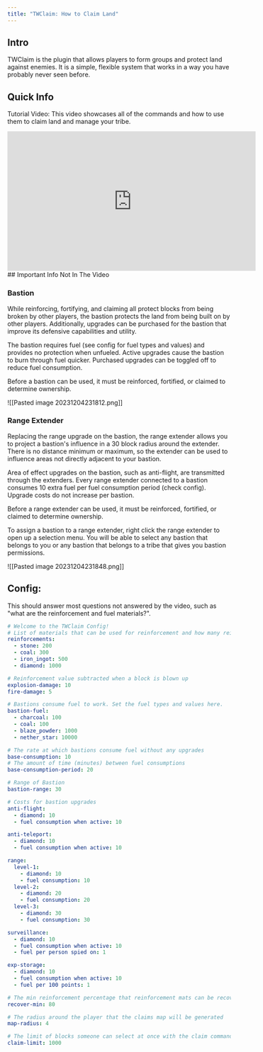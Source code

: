 ```yaml
---
title: "TWClaim: How to Claim Land"
---
```

## Intro

TWClaim is the plugin that allows players to form groups and protect land against enemies. It is a simple, flexible system that works in a way you have probably never seen before.

## Quick Info

Tutorial Video: This video showcases all of the commands and how to use them to claim land and manage your tribe.

<iframe width="560" height="315" src="https://www.youtube.com/embed/elI8LY0Fu6Y?si=wH7tNhI3Fihct0IK" title="YouTube video player" frameborder="0" allow="accelerometer; autoplay; clipboard-write; encrypted-media; gyroscope; picture-in-picture; web-share" allowfullscreen></iframe>
## Important Info Not In The Video

### Bastion
While reinforcing, fortifying, and claiming all protect blocks from being broken by other players, the bastion protects the land from being built on by other players. Additionally, upgrades can be purchased for the bastion that improve its defensive capabilities and utility. 

The bastion requires fuel (see config for fuel types and values) and provides no protection when unfueled. Active upgrades cause the bastion to burn through fuel quicker. Purchased upgrades can be toggled off to reduce fuel consumption.

Before a bastion can be used, it must be reinforced, fortified, or claimed to determine ownership.

![[Pasted image 20231204231812.png]]

### Range Extender
Replacing the range upgrade on the bastion, the range extender allows you to project a bastion's influence in a 30 block radius around the extender. There is no distance minimum or maximum, so the extender can be used to influence areas not directly adjacent to your bastion. 

Area of effect upgrades on the bastion, such as anti-flight, are transmitted through the extenders. Every range extender connected to a bastion consumes 10 extra fuel per fuel consumption period (check config). Upgrade costs do not increase per bastion.

Before a range extender can be used, it must be reinforced, fortified, or claimed to determine ownership.

To assign a bastion to a range extender, right click the range extender to open up a selection menu. You will be able to select any bastion that belongs to you or any bastion that belongs to a tribe that gives you bastion permissions.

![[Pasted image 20231204231848.png]]

## Config: 
This should answer most questions not answered by the video, such as "what are the reinforcement and fuel materials?".
```yaml
# Welcome to the TWClaim Config!
# List of materials that can be used for reinforcement and how many reinforcement points they give
reinforcements:
  - stone: 200
  - coal: 300
  - iron_ingot: 500
  - diamond: 1000

# Reinforcement value subtracted when a block is blown up
explosion-damage: 10
fire-damage: 5

# Bastions consume fuel to work. Set the fuel types and values here.
bastion-fuel:
  - charcoal: 100
  - coal: 100
  - blaze_powder: 1000
  - nether_star: 10000

# The rate at which bastions consume fuel without any upgrades
base-consumption: 10
# The amount of time (minutes) between fuel consumptions
base-consumption-period: 20

# Range of Bastion
bastion-range: 30

# Costs for bastion upgrades
anti-flight:
  - diamond: 10
  - fuel consumption when active: 10

anti-teleport:
  - diamond: 10
  - fuel consumption when active: 10

range:
  level-1:
    - diamond: 10
    - fuel consumption: 10
  level-2:
    - diamond: 20
    - fuel consumption: 20
  level-3:
    - diamond: 30
    - fuel consumption: 30

surveillance:
  - diamond: 10
  - fuel consumption when active: 10
  - fuel per person spied on: 1

exp-storage:
  - diamond: 10
  - fuel consumption when active: 10
  - fuel per 100 points: 1

# The min reinforcement percentage that reinforcement mats can be recovered when someone with perms breaks the block
recover-min: 80

# The radius around the player that the claims map will be generated
map-radius: 4

# The limit of blocks someone can select at once with the claim command
claim-limit: 1000
```
